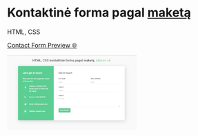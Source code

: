 # Kontaktinė forma pagal [maketą](./target-maketas.png)

HTML, CSS

[Contact Form Preview 🌐](https://htmlpreview.github.io/?https://github.com/codevivi/BIT_JS-2023-01-09_homeworks/blob/master/2023-01-18_kontaktine-forma/index.html)

![alt app screenshot](./screenshot.png)
